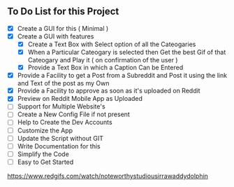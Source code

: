 ## To Do List for this Project

 - [x] Create a GUI for this ( Minimal )
 - [x] Create a GUI with features
    - [x] Create a Text Box with Select option of all the Cateogaries
    - [x] When a Particular Cateogary is selected then Get the best Gif of that Cateogary and Play it ( on confirmation of the user ) 
    - [x] Provide a Text Box in which a Caption Can be Entered
 - [x] Provide a Facility to get a Post from a Subreddit and Post it using the link and Text of the post as my Own
 - [x] Provide a Facility to approve as soon as it's uploaded on Reddit
 - [x] Preview on Reddit Mobile App as Uploaded
 - [ ] Support for Multiple Website's
 - [ ] Create a New Config File if not present
 - [ ] Help to Create the Dev Accounts 
 - [ ] Customize the App
 - [ ] Update the Script without GIT
 - [ ] Write Documentation for this
 - [ ] Simplify the Code
 - [ ] Easy to Get Started

 https://www.redgifs.com/watch/noteworthystudiousirrawaddydolphin
